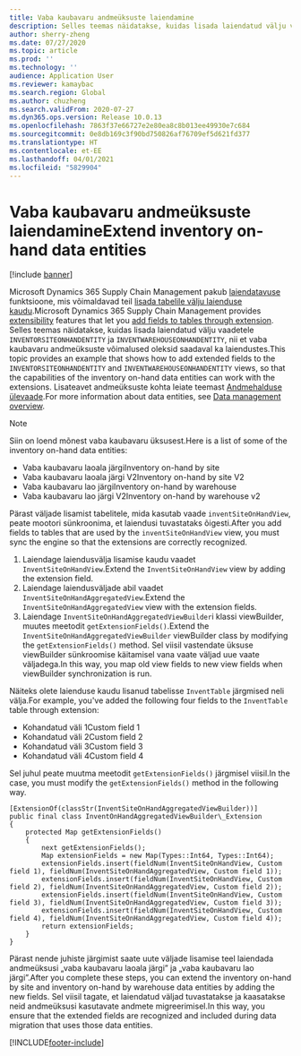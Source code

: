 ```yaml
---
title: Vaba kaubavaru andmeüksuste laiendamine
description: Selles teemas näidatakse, kuidas lisada laiendatud välju vaadetele INVENTORSITEONHANDENTITY ja INVENTWAREHOUSEONHANDENTITY, nii et vaba kaubavaru andmeüksuste võimalused oleksid saadaval ka laiendustes.
author: sherry-zheng
ms.date: 07/27/2020
ms.topic: article
ms.prod: ''
ms.technology: ''
audience: Application User
ms.reviewer: kamaybac
ms.search.region: Global
ms.author: chuzheng
ms.search.validFrom: 2020-07-27
ms.dyn365.ops.version: Release 10.0.13
ms.openlocfilehash: 7863f37e66727e2e80ea8c8b013ee49930e7c684
ms.sourcegitcommit: 0e8db169c3f90bd750826af76709ef5d621fd377
ms.translationtype: HT
ms.contentlocale: et-EE
ms.lasthandoff: 04/01/2021
ms.locfileid: "5829904"
---
```

# <a name="extend-inventory-on-hand-data-entities"></a><span data-ttu-id="eb16c-103">Vaba kaubavaru andmeüksuste laiendamine</span><span class="sxs-lookup"><span data-stu-id="eb16c-103">Extend inventory on-hand data entities</span></span>

[!include [banner](../includes/banner.md)]

<span data-ttu-id="eb16c-104">Microsoft Dynamics 365 Supply Chain Management pakub [laiendatavuse](../../fin-ops-core/dev-itpro/extensibility/extensibility-home-page.md) funktsioone, mis võimaldavad teil [lisada tabelile välju laienduse kaudu](../../fin-ops-core/dev-itpro/extensibility/add-field-extension.md).</span><span class="sxs-lookup"><span data-stu-id="eb16c-104">Microsoft Dynamics 365 Supply Chain Management provides [extensibility](../../fin-ops-core/dev-itpro/extensibility/extensibility-home-page.md) features that let you [add fields to tables through extension](../../fin-ops-core/dev-itpro/extensibility/add-field-extension.md).</span></span> <span data-ttu-id="eb16c-105">Selles teemas näidatakse, kuidas lisada laiendatud välju vaadetele `INVENTORSITEONHANDENTITY` ja `INVENTWAREHOUSEONHANDENTITY`, nii et vaba kaubavaru andmeüksuste võimalused oleksid saadaval ka laiendustes.</span><span class="sxs-lookup"><span data-stu-id="eb16c-105">This topic provides an example that shows how to add extended fields to the `INVENTORSITEONHANDENTITY` and `INVENTWAREHOUSEONHANDENTITY` views, so that the capabilities of the inventory on-hand data entities can work with the extensions.</span></span> <span data-ttu-id="eb16c-106">Lisateavet andmeüksuste kohta leiate teemast [Andmehalduse ülevaade](../../fin-ops-core/dev-itpro/data-entities/data-entities-data-packages.md).</span><span class="sxs-lookup"><span data-stu-id="eb16c-106">For more information about data entities, see [Data management overview](../../fin-ops-core/dev-itpro/data-entities/data-entities-data-packages.md).</span></span>

> [!NOTE]
> <span data-ttu-id="eb16c-107">Siin on loend mõnest vaba kaubavaru üksusest.</span><span class="sxs-lookup"><span data-stu-id="eb16c-107">Here is a list of some of the inventory on-hand data entities:</span></span>
>
> - <span data-ttu-id="eb16c-108">Vaba kaubavaru laoala järgi</span><span class="sxs-lookup"><span data-stu-id="eb16c-108">Inventory on-hand by site</span></span>
> - <span data-ttu-id="eb16c-109">Vaba kaubavaru laoala järgi V2</span><span class="sxs-lookup"><span data-stu-id="eb16c-109">Inventory on-hand by site V2</span></span>
> - <span data-ttu-id="eb16c-110">Vaba kaubavaru lao järgi</span><span class="sxs-lookup"><span data-stu-id="eb16c-110">Inventory on-hand by warehouse</span></span>
> - <span data-ttu-id="eb16c-111">Vaba kaubavaru lao järgi V2</span><span class="sxs-lookup"><span data-stu-id="eb16c-111">Inventory on-hand by warehouse v2</span></span>

<span data-ttu-id="eb16c-112">Pärast väljade lisamist tabelitele, mida kasutab vaade `inventSiteOnHandView`, peate mootori sünkroonima, et laiendusi tuvastataks õigesti.</span><span class="sxs-lookup"><span data-stu-id="eb16c-112">After you add fields to tables that are used by the `inventSiteOnHandView` view, you must sync the engine so that the extensions are correctly recognized.</span></span>

1. <span data-ttu-id="eb16c-113">Laiendage laiendusvälja lisamise kaudu vaadet `InventSiteOnHandView`.</span><span class="sxs-lookup"><span data-stu-id="eb16c-113">Extend the `InventSiteOnHandView` view by adding the extension field.</span></span>
1. <span data-ttu-id="eb16c-114">Laiendage laiendusväljade abil vaadet `InventSiteOnHandAggregatedView`.</span><span class="sxs-lookup"><span data-stu-id="eb16c-114">Extend the `InventSiteOnHandAggregatedView` view with the extension fields.</span></span>
1. <span data-ttu-id="eb16c-115">Laiendage `InventSiteOnHandAggregatedViewBuilder`i klassi viewBuilder, muutes meetodit `getExtensionFields()`.</span><span class="sxs-lookup"><span data-stu-id="eb16c-115">Extend the `InventSiteOnHandAggregatedViewBuilder` viewBuilder class by modifying the `getExtensionFields()` method.</span></span> <span data-ttu-id="eb16c-116">Sel viisil vastendate üksuse viewBuilder sünkroomise käitamisel vana vaate väljad uue vaate väljadega.</span><span class="sxs-lookup"><span data-stu-id="eb16c-116">In this way, you map old view fields to new view fields when viewBuilder synchronization is run.</span></span>

<span data-ttu-id="eb16c-117">Näiteks olete laienduse kaudu lisanud tabelisse `InventTable` järgmised neli välja.</span><span class="sxs-lookup"><span data-stu-id="eb16c-117">For example, you've added the following four fields to the `InventTable` table through extension:</span></span>

- <span data-ttu-id="eb16c-118">Kohandatud väli 1</span><span class="sxs-lookup"><span data-stu-id="eb16c-118">Custom field 1</span></span>
- <span data-ttu-id="eb16c-119">Kohandatud väli 2</span><span class="sxs-lookup"><span data-stu-id="eb16c-119">Custom field 2</span></span>
- <span data-ttu-id="eb16c-120">Kohandatud väli 3</span><span class="sxs-lookup"><span data-stu-id="eb16c-120">Custom field 3</span></span>
- <span data-ttu-id="eb16c-121">Kohandatud väli 4</span><span class="sxs-lookup"><span data-stu-id="eb16c-121">Custom field 4</span></span>

<span data-ttu-id="eb16c-122">Sel juhul peate muutma meetodit `getExtensionFields()` järgmisel viisil.</span><span class="sxs-lookup"><span data-stu-id="eb16c-122">In the case, you must modify the `getExtensionFields()` method in the following way.</span></span>

```xpp
[ExtensionOf(classStr(InventSiteOnHandAggregatedViewBuilder))]
public final class InventOnHandAggregatedViewBuilder\_Extension
{
    protected Map getExtensionFields()
    {
        next getExtensionFields();
        Map extensionFields = new Map(Types::Int64, Types::Int64);
        extensionFields.insert(fieldNum(InventSiteOnHandView, Custom field 1), fieldNum(InventSiteOnHandAggregatedView, Custom field 1));
        extensionFields.insert(fieldNum(InventSiteOnHandView, Custom field 2), fieldNum(InventSiteOnHandAggregatedView, Custom field 2));
        extensionFields.insert(fieldNum(InventSiteOnHandView, Custom field 3), fieldNum(InventSiteOnHandAggregatedView, Custom field 3));
        extensionFields.insert(fieldNum(InventSiteOnHandView, Custom field 4), fieldNum(InventSiteOnHandAggregatedView, Custom field 4));
        return extensionFields;
    }
}
```

<span data-ttu-id="eb16c-123">Pärast nende juhiste järgimist saate uute väljade lisamise teel laiendada andmeüksusi „vaba kaubavaru laoala järgi” ja „vaba kaubavaru lao järgi”.</span><span class="sxs-lookup"><span data-stu-id="eb16c-123">After you complete these steps, you can extend the inventory on-hand by site and inventory on-hand by warehouse data entities by adding the new fields.</span></span> <span data-ttu-id="eb16c-124">Sel viisil tagate, et laiendatud väljad tuvastatakse ja kaasatakse neid andmeüksusi kasutavate andmete migreerimisel.</span><span class="sxs-lookup"><span data-stu-id="eb16c-124">In this way, you ensure that the extended fields are recognized and included during data migration that uses those data entities.</span></span>


[!INCLUDE[footer-include](../../includes/footer-banner.md)]